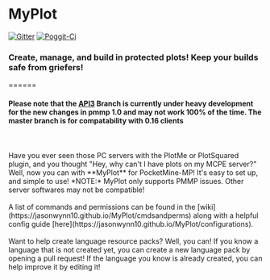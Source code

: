 # MyPlot
[![Gitter](https://badges.gitter.im/jasonwynn10/MyPlot.svg)](https://gitter.im/jasonwynn10/MyPlot?utm_source=badge&utm_medium=badge&utm_campaign=pr-badge)
[![Poggit-Ci](https://poggit.pmmp.io/ci.badge/jasonwynn10/MyPlot/MyPlot)](https://poggit.pmmp.io/ci/jasonwynn10/MyPlot/MyPlot)
### **Create, manage, and build in protected plots! Keep your builds safe from griefers!**
======
#### Please note that the [API3](https://github.com/jasonwynn10/MyPlot/tree/API3) Branch is currently under heavy development for the new changes in pmmp 1.0 and may not work 100% of the time. The master branch is for compatability with 0.16 clients
<br>
<br>
Have you ever seen those PC servers with the PlotMe or PlotSquared plugin, and you thought "Hey, why can't I have plots on my MCPE server?" Well, now you can with **MyPlot** for PocketMine-MP! It's easy to set up, and simple to use! *NOTE:* MyPlot only supports PMMP issues. Other server softwares may not be compatible!
<br>
<br>
A list of commands and permissions can be found in the [wiki](https://jasonwynn10.github.io/MyPlot/cmdsandperms) along with a helpful config guide [here](https://jasonwynn10.github.io/MyPlot/configurations).
<br>
<br>
Want to help create language resource packs? Well, you can! If you know a language that is not created yet, you can create a new language pack by opening a pull request! If the language you know is already created, you can help improve it by editing it!
